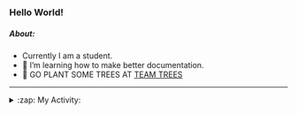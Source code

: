 ### Hello World!

##### About:
- Currently I am a student.
- 🌱 I’m learning how to make better documentation.
- 🌱 GO PLANT SOME TREES AT [TEAM TREES](https://teamtrees.org/)

---
<details>
  <summary>:zap: My Activity:</summary>
  
<!--START_SECTION:waka-->
![Code Time](http://img.shields.io/badge/Code%20Time-1%2C121%20hrs%2038%20mins-blue)

**I'm a Night 🦉** 

```text
🌞 Morning                1456 commits        ██░░░░░░░░░░░░░░░░░░░░░░░   09.42 % 
🌆 Daytime                5347 commits        █████████░░░░░░░░░░░░░░░░   34.59 % 
🌃 Evening                4408 commits        ███████░░░░░░░░░░░░░░░░░░   28.52 % 
🌙 Night                  4245 commits        ███████░░░░░░░░░░░░░░░░░░   27.47 % 
```
📅 **I'm Most Productive on Wednesday** 

```text
Monday                   2310 commits        ████░░░░░░░░░░░░░░░░░░░░░   14.95 % 
Tuesday                  1901 commits        ███░░░░░░░░░░░░░░░░░░░░░░   12.30 % 
Wednesday                3685 commits        ██████░░░░░░░░░░░░░░░░░░░   23.84 % 
Thursday                 1939 commits        ███░░░░░░░░░░░░░░░░░░░░░░   12.55 % 
Friday                   1555 commits        ███░░░░░░░░░░░░░░░░░░░░░░   10.06 % 
Saturday                 1393 commits        ██░░░░░░░░░░░░░░░░░░░░░░░   09.01 % 
Sunday                   2673 commits        ████░░░░░░░░░░░░░░░░░░░░░   17.29 % 
```


📊 **This Week I Spent My Time On** 

```text
🔥 Editors: 
VS Code                  8 hrs 41 mins       █████████████████████████   100.00 % 

🐱‍💻 Projects: 
ai                       4 hrs 29 mins       █████████████░░░░░░░░░░░░   51.65 % 
praise                   3 hrs 34 mins       ██████████░░░░░░░░░░░░░░░   41.07 % 
os-lab                   25 mins             █░░░░░░░░░░░░░░░░░░░░░░░░   04.87 % 
CSF22                    11 mins             █░░░░░░░░░░░░░░░░░░░░░░░░   02.16 % 
Unknown Project          1 min               ░░░░░░░░░░░░░░░░░░░░░░░░░   00.26 % 
```


 Last Updated on 28/04/2023 12:08:09 UTC
<!--END_SECTION:waka-->
</details>
